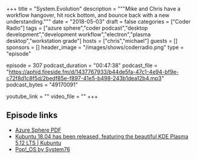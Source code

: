 +++
title = "System.Evolution"
description = """Mike and Chris have a workflow hangover, hit rock bottom, and bounce back with a new understanding."""
date = "2018-05-03"
draft = false
categories = ["Coder Radio"]
tags = ["azure sphere","coder podcast","desktop development","development workflow","electron","plasma desktop","workstation grade"]
hosts = ["chris","michael"]
guests = []
sponsors = []
header_image = "/images/shows/coderradio.png"
type = "episode"

episode = 307
podcast_duration = "00:47:38"
podcast_file = "https://aphid.fireside.fm/d/1437767933/b44de5fa-47c1-4e94-bf9e-c72f8d1c8f5d/2bedf85e-f897-41e5-b498-243b1dea12b4.mp3"
podcast_bytes = "49170091"

youtube_link = ""
video_file = ""
+++

## Episode links

  * [Azure Sphere PDF](https://www.microsoft.com/en-us/azure-sphere/wp-content/uploads/sites/7/2018/04/AzureSphere_OpenCloud.pdf "Azure Sphere PDF")
  * [Kubuntu 18.04 has been released, featuring the beautiful KDE Plasma 5.12 LTS | Kubuntu](https://kubuntu.org/news/kubuntu-18-04-has-been-released/ "Kubuntu 18.04 has been released, featuring the beautiful KDE Plasma 5.12 LTS | Kubuntu")
  * [Pop!_OS by System76](https://system76.com/pop "Pop!_OS by System76")

